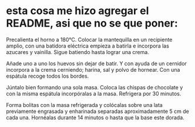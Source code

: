 # esta cosa me hizo agregar el README, asi que no se que poner:
Precalienta el horno a 180°C. Colocar la mantequilla en un recipiente amplio, con una batidora eléctrica empieza a batirla e incorpora las azucares y vainilla. Sigue batiendo hasta lograr una crema.

Añade uno a uno los huevos sin dejar de batir. Y con ayuda de un cernidor incorpora a la crema cerniendo; harina, sal y polvo de hornear. Con una espátula recoge todos los bordes.

Júntalo bien formando una sola masa. Coloca las chispas de chocolate y con la misma espátula incorpóralas a la masa. Refrigera por 30 minutos.

Forma bolitas con la masa refrigerada y colócalas sobre una lata previamente engrasada y enharinada separadas aproximadamente 5 cm de cada una. Hornéalas durante 14 minutos o hasta que la base este dorada.

